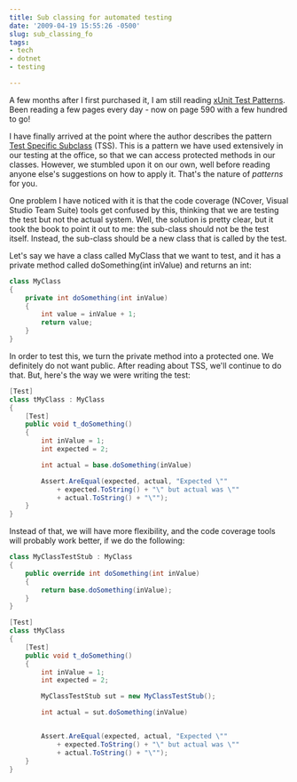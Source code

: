 ```yaml
---
title: Sub classing for automated testing
date: '2009-04-19 15:55:26 -0500'
slug: sub_classing_fo
tags:
- tech
- dotnet
- testing

---
```


A few months after I first purchased it, I am still reading [xUnit Test Patterns](http://xunitpatterns.com/). Been reading a few
pages every day - now on page 590 with a few hundred to go!

I have finally arrived at the point where the author describes the pattern [Test Specific
Subclass](http://xunitpatterns.com/Test-Specific%2520Subclass.html) (TSS). This is a pattern we have used extensively in our testing at
the office, so that we can access protected methods in our classes. However, we
stumbled upon it on our own, well before reading anyone else's suggestions on
how to apply it. That's the nature of _patterns_ for you.

<!-- truncate -->

One problem I have noticed with it is that the code coverage (NCover, Visual
Studio Team Suite) tools get confused by this, thinking that we are testing the
test but not the actual system. Well, the solution is pretty clear, but it took
the book to point it out to me: the sub-class should not be the test itself.
Instead, the sub-class should be a new class that is called by the test.

Let's say we have a class called MyClass that we want to test, and it has a
private method called doSomething(int inValue) and returns an int:

```csharp
class MyClass
{
    private int doSomething(int inValue)
    {
        int value = inValue + 1;
        return value;
    }
}
```

In order to test this, we turn the private method into a protected one. We
definitely do not want public. After reading about TSS, we'll continue to do
that. But, here's the way we were writing the test:

```csharp
[Test]
class tMyClass : MyClass
{
    [Test]
    public void t_doSomething()
    {
        int inValue = 1;
        int expected = 2;

        int actual = base.doSomething(inValue)

        Assert.AreEqual(expected, actual, "Expected \""
            + expected.ToString() + "\" but actual was \""
            + actual.ToString() + "\"");
    }
}
```

Instead of that, we will have more flexibility, and the code coverage tools will
probably work better, if we do the following:

```csharp
class MyClassTestStub : MyClass
{
    public override int doSomething(int inValue)
    {
        return base.doSomething(inValue);
    }
}

[Test]
class tMyClass
{
    [Test]
    public void t_doSomething()
    {
        int inValue = 1;
        int expected = 2;

        MyClassTestStub sut = new MyClassTestStub();

        int actual = sut.doSomething(inValue)


        Assert.AreEqual(expected, actual, "Expected \""
            + expected.ToString() + "\" but actual was \""
            + actual.ToString() + "\"");
    }
}
```
